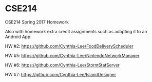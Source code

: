 # CSE214
CSE214 Spring 2017 Homework

Also with homework extra credit assignments such as adapting it to an Android App:

HW #2: https://github.com/Cynthia-Lee/FoodDeliveryScheduler

HW #5: https://github.com/Cynthia-Lee/NintendoNetworkManager

HW #6: https://github.com/Cynthia-Lee/StormStatServer

HW #7: https://github.com/Cynthia-Lee/IslandDesigner
